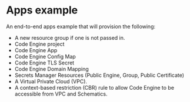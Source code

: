 # Apps example

An end-to-end apps example that will provision the following:
- A new resource group if one is not passed in.
- Code Engine project
- Code Engine App
- Code Engine Config Map
- Code Engine TLS Secret
- Code Engine Domain Mapping
- Secrets Manager Resources (Public Engine, Group, Public Certificate)
- A Virtual Private Cloud (VPC).
- A context-based restriction (CBR) rule to allow Code Engine to be accessible from VPC and Schematics.

